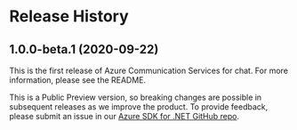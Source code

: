 # Release History

## 1.0.0-beta.1 (2020-09-22)
This is the first release of Azure Communication Services for chat. For more information, please see the README. <!-- and [documentation](https://review.docs.microsoft.com/en-us/azure/project-spool/quickstarts/chat/get-started?branch=pr-en-us-104477&pivots=programming-language-csharp). -->

This is a Public Preview version, so breaking changes are possible in subsequent releases as we improve the product. To provide feedback, please submit an issue in our [Azure SDK for .NET GitHub repo](https://github.com/Azure/azure-sdk-for-net/issues).

<!-- LINKS -->
<!--
[ReadMe](https://github.com/Azure/azure-sdk-for-net/tree/master/sdk/communication/Azure.Communication.Chat/README.md)
-->

